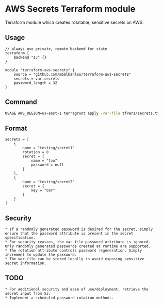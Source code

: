# AWS Secrets Terraform module

Terraform module which creates rotatable, sensitive secrets on AWS.

## Usage
```hcl
// always use private, remote backend for state
terraform {
	backend "s3" {}
}

module "terraform-aws-secrets" {
	source = "github.com/mbalkanloo/terraform-aws-secrets"
	secrets = var.secrets
	password_length = 32
}
```

## Command
```bash
USAGE AWS_REGION=us-east-1 terragrunt apply -var-file tfvars/secrets.tfvars
```

## Format
```hcl
secrets = [
	{
		name = "testing/secret1"
		rotation = 0
		secret = {
			name = "foo"
			password = null
		}
	},
	{
		name = "testing/secret2"
		secret = {
			key = "bar"
		}
	}
]
```

## Security
    * If a randomly generated password is desired for the secret, simply ensure that the password attribute is present in the secret specification.
    * For security reasons, the var file password attribute is ignored. Only randomly generated passwords created at runtime are supported.
    * The rotation attribute controls password regeneration. Simply increment to update the password. 
    * The var file can be stored locally to avoid exposing sensitive secret information.

## TODO
    * For additional security and ease of use/deployment, retrieve the secret input from S3.
    * Implement a scheduled password rotation methods.
